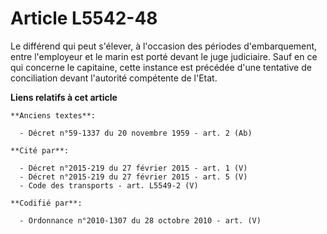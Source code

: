 # Article L5542-48

Le différend qui peut s'élever, à l'occasion des périodes d'embarquement, entre l'employeur et le marin est porté devant le
juge judiciaire. Sauf en ce qui concerne le capitaine, cette instance est précédée d'une tentative de conciliation devant
l'autorité compétente de l'Etat.

**Liens relatifs à cet article**

	**Anciens textes**:

	  - Décret n°59-1337 du 20 novembre 1959 - art. 2 (Ab)

	**Cité par**:

	  - Décret n°2015-219 du 27 février 2015 - art. 1 (V)
	  - Décret n°2015-219 du 27 février 2015 - art. 5 (V)
	  - Code des transports - art. L5549-2 (V)

	**Codifié par**:

	  - Ordonnance n°2010-1307 du 28 octobre 2010 - art. (V)
